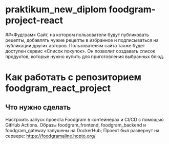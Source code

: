 # praktikum_new_diplom foodgram-project-react
##«Фудграм»
Cайт, на котором пользователи будут публиковать рецепты, добавлять чужие рецепты в избранное и подписываться на публикации других авторов. Пользователям сайта также будет доступен сервис «Список покупок». Он позволит создавать список продуктов, которые нужно купить для приготовления выбранных блюд.
#  Как работать с репозиторием foodgram_react_project

## Что нужно сделать

Настроить запуск проекта Foodgram в контейнерах и CI/CD с помощью GitHub Actions.
Образы foodgram_frontend, foodgram_backend и foodgram_gateway запушены на DockerHub;
Проект был развернут на сервере: <https://foodgramaline.hopto.org/>